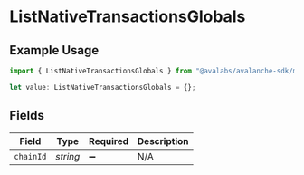 # ListNativeTransactionsGlobals

## Example Usage

```typescript
import { ListNativeTransactionsGlobals } from "@avalabs/avalanche-sdk/models/operations";

let value: ListNativeTransactionsGlobals = {};
```

## Fields

| Field              | Type               | Required           | Description        |
| ------------------ | ------------------ | ------------------ | ------------------ |
| `chainId`          | *string*           | :heavy_minus_sign: | N/A                |